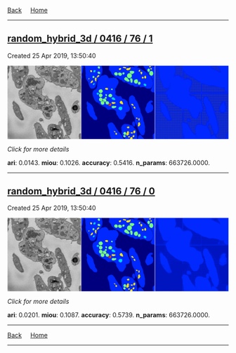 
[Back](..)&nbsp;&nbsp;&nbsp;&nbsp;&nbsp;[Home](https://leapmanlab.github.io/snapshots)

---

<div class="summary"><a href="1"><h2>random_hybrid_3d / 0416 / 76 / 1</h2></a><p>Created 25 Apr 2019, 13:50:40
</p><a href="1"><img src="1/media/summary.png" align="center"></a><p>
<i>Click for more details</i>
</p></div>

**ari**: 0.0143. **miou**: 0.1026. **accuracy**: 0.5416. **n_params**: 663726.0000. 

---

<div class="summary"><a href="0"><h2>random_hybrid_3d / 0416 / 76 / 0</h2></a><p>Created 25 Apr 2019, 13:50:40
</p><a href="0"><img src="0/media/summary.png" align="center"></a><p>
<i>Click for more details</i>
</p></div>

**ari**: 0.0201. **miou**: 0.1087. **accuracy**: 0.5739. **n_params**: 663726.0000. 

---

[Back](..)&nbsp;&nbsp;&nbsp;&nbsp;&nbsp;[Home](https://leapmanlab.github.io/snapshots)

---